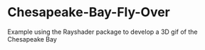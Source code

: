 # Chesapeake-Bay-Fly-Over
Example using the Rayshader package to develop a 3D gif of the Chesapeake Bay
